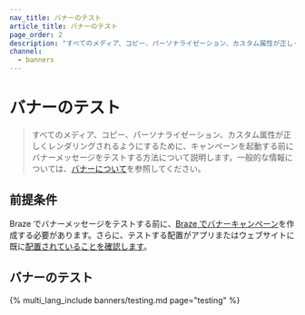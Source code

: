 ```yaml
---
nav_title: バナーのテスト
article_title: バナーのテスト
page_order: 2
description: "すべてのメディア、コピー、パーソナライゼーション、カスタム属性が正しくレンダリングされるようにするために、キャンペーンを起動する前にバナーメッセージをテストする方法について説明します。"
channel:
  - banners
---
```


# バナーのテスト

> すべてのメディア、コピー、パーソナライゼーション、カスタム属性が正しくレンダリングされるようにするために、キャンペーンを起動する前にバナーメッセージをテストする方法について説明します。一般的な情報については、[バナーについて]({{site.baseurl}}/user_guide/message_building_by_channel/banners)を参照してください。

## 前提条件

Braze でバナーメッセージをテストする前に、[Braze でバナーキャンペーン]({{site.baseurl}}/user_guide/message_building_by_channel/banners/creating_campaigns/)を作成する必要があります。さらに、テストする配置がアプリまたはウェブサイトに既に[配置されていることを確認します]({{site.baseurl}}/developer_guide/banners/placements)。 

## バナーのテスト

{% multi_lang_include banners/testing.md page="testing" %}
